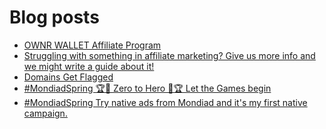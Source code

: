# Blog posts
<!-- BLOG-POST-LIST:START -->
- [OWNR WALLET Affiliate Program](https://afflift.com/f/threads/ownr-wallet-affiliate-program.9733/)
- [Struggling with something in affiliate marketing? Give us more info and we might write a guide about it!](https://afflift.com/f/threads/struggling-with-something-in-affiliate-marketing-give-us-more-info-and-we-might-write-a-guide-about-it.10464/)
- [Domains Get Flagged](https://afflift.com/f/threads/domains-get-flagged.10553/)
- [#MondiadSpring 🏆🤑 Zero to Hero 🤑🏆 Let the Games begin](https://afflift.com/f/threads/mondiadspring-%F0%9F%8F%86%F0%9F%A4%91-zero-to-hero-%F0%9F%A4%91%F0%9F%8F%86-let-the-games-begin.10478/)
- [#MondiadSpring Try native ads from Mondiad and it&#39;s my first native campaign.](https://afflift.com/f/threads/mondiadspring-try-native-ads-from-mondiad-and-its-my-first-native-campaign.10528/)
<!-- BLOG-POST-LIST:END -->
